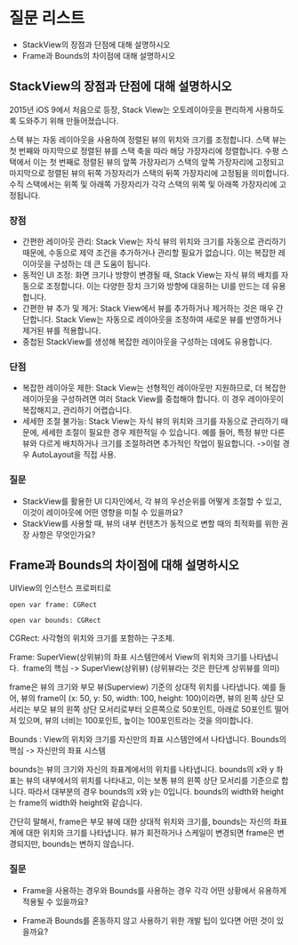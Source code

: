 # 질문 리스트
- StackView의 장점과 단점에 대해 설명하시오
- Frame과 Bounds의 차이점에 대해 설명하시오

## StackView의 장점과 단점에 대해 설명하시오


2015년 iOS 9에서 처음으로 등장, Stack View는 오토레이아웃을 편리하게 사용하도록 도와주기 위해 만들어졌습니다.

스택 뷰는 자동 레이아웃을 사용하여 정렬된 뷰의 위치와 크기를 조정합니다. 스택 뷰는 첫 번째와 마지막으로 정렬된 뷰를 스택 축을 따라 해당 가장자리에 정렬합니다. 수평 스택에서 이는 첫 번째로 정렬된 뷰의 앞쪽 가장자리가 스택의 앞쪽 가장자리에 고정되고 마지막으로 정렬된 뷰의 뒤쪽 가장자리가 스택의 뒤쪽 가장자리에 고정됨을 의미합니다. 수직 스택에서는 위쪽 및 아래쪽 가장자리가 각각 스택의 위쪽 및 아래쪽 가장자리에 고정됩니다. 

### 장점

- 간편한 레이아웃 관리: Stack View는 자식 뷰의 위치와 크기를 자동으로 관리하기 때문에, 수동으로 제약 조건을 추가하거나 관리할 필요가 없습니다. 이는 복잡한 레이아웃을 구성하는 데 큰 도움이 됩니다.
- 동적인 UI 조정: 화면 크기나 방향이 변경될 때, Stack View는 자식 뷰의 배치를 자동으로 조정합니다. 이는 다양한 장치 크기와 방향에 대응하는 UI를 만드는 데 유용합니다.
- 간편한 뷰 추가 및 제거: Stack View에서 뷰를 추가하거나 제거하는 것은 매우 간단합니다. Stack View는 자동으로 레이아웃을 조정하여 새로운 뷰를 반영하거나 제거된 뷰를 적용합니다.
- 중첩된 StackView를 생성해 복잡한 레이아웃을 구성하는 데에도 유용합니다.

### 단점

- 복잡한 레이아웃 제한: Stack View는 선형적인 레이아웃만 지원하므로, 더 복잡한 레이아웃을 구성하려면 여러 Stack View를 중첩해야 합니다. 이 경우 레이아웃이 복잡해지고, 관리하기 어렵습니다.
- 세세한 조절 불가능: Stack View는 자식 뷰의 위치와 크기를 자동으로 관리하기 때문에, 세세한 조절이 필요한 경우 제한적일 수 있습니다. 예를 들어, 특정 뷰만 다른 뷰와 다르게 배치하거나 크기를 조절하려면 추가적인 작업이 필요합니다.
->이럴 경우 AutoLayout을 직접 사용.

### 질문
- StackView를 활용한 UI 디자인에서, 각 뷰의 우선순위를 어떻게 조절할 수 있고, 이것이 레이아웃에 어떤 영향을 미칠 수 있을까요?
- StackView를 사용할 때, 뷰의 내부 컨텐츠가 동적으로 변할 때의 최적화를 위한 권장 사항은 무엇인가요?

## Frame과 Bounds의 차이점에 대해 설명하시오
UIView의 인스턴스 프로퍼티로 
```
open var frame: CGRect

open var bounds: CGRect
```
CGRect: 사각형의 위치와 크기를 포함하는 구조체.

Frame: SuperView(상위뷰)의 좌표 시스템안에서 View의 위치와 크기를 나타냅니다. 
frame의 핵심 -> SuperView(상위뷰) (상위뷰라는 것은 한단계 상위뷰를 의미)

frame은 뷰의 크기와 부모 뷰(Superview) 기준의 상대적 위치를 나타냅니다. 예를 들어, 뷰의 frame이 (x: 50, y: 50, width: 100, height: 100)이라면, 뷰의 왼쪽 상단 모서리는 부모 뷰의 왼쪽 상단 모서리로부터 오른쪽으로 50포인트, 아래로 50포인트 떨어져 있으며, 뷰의 너비는 100포인트, 높이는 100포인트라는 것을 의미합니다.

Bounds : View의 위치와 크기를 자신만의 좌표 시스템안에서 나타냅니다.
Bounds의 핵심 -> 자신만의 좌표 시스템

bounds는 뷰의 크기와 자신의 좌표계에서의 위치를 나타냅니다. bounds의 x와 y 좌표는 뷰의 내부에서의 위치를 나타내고, 이는 보통 뷰의 왼쪽 상단 모서리를 기준으로 합니다. 따라서 대부분의 경우 bounds의 x와 y는 0입니다. bounds의 width와 height는 frame의 width와 height와 같습니다.

간단히 말해서, frame은 부모 뷰에 대한 상대적 위치와 크기를, bounds는 자신의 좌표계에 대한 위치와 크기를 나타냅니다. 뷰가 회전하거나 스케일이 변경되면 frame은 변경되지만, bounds는 변하지 않습니다.


### 질문
- Frame을 사용하는 경우와 Bounds를 사용하는 경우 각각 어떤 상황에서 유용하게 적용될 수 있을까요?

- Frame과 Bounds를 혼동하지 않고 사용하기 위한 개발 팁이 있다면 어떤 것이 있을까요?